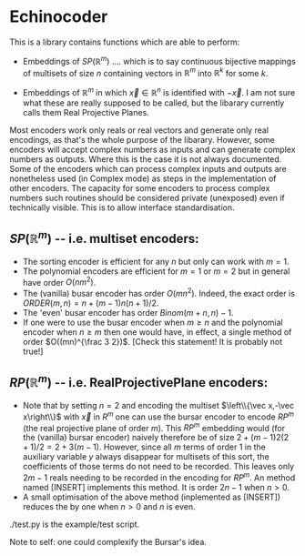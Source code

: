 # Echinocoder

This is a library contains functions which are able to perform:

  * Embeddings of $SP(\mathbb R^m)$ .... which is to say continuous bijective mappings of multisets of size $n$ containing vectors in $\mathbb{R}^m$ into $\mathbb R^k$ for some $k$.

  * Embeddings of $\mathbb R^m$ in which $\vec x\in\mathbb R^n$ is identified with $-\vec x$.  I am not sure what these are really supposed to be called, but the libarary currently calls them Real Projective Planes.

Most encoders work only reals or real vectors and generate only real encodings, as that's the whole purpose of the libarary. However, some encoders will accept complex numbers as inputs and can generate complex numbers as outputs.  Where this is the case it is not always documented. Some of the encoders which can process complex inputs and outputs are nonetheless used (in Complex mode) as steps in the implementation of other encoders.  The capacity for some encoders to process complex numbers such routines should be considered private (unexposed) even if technically visible. This is to allow interface standardisation.

## $SP(\mathbb R^m)$ -- i.e. multiset encoders:

* The sorting encoder is efficient for any $n$ but only can work with $m=1$.
* The polynomial encoders are efficient for $m=1$ or $m=2$ but in general have order $O(n m^2)$.
* The (vanilla) busar encoder has order $O(m n^2)$.  Indeed, the exact order is  $ORDER(m,n) = n + (m-1) n (n+1)/2$.
* The 'even' busar encoder has order $Binom(m+n,n)-1$.
* If one were to use the busar encoder when $m\ge n$ and the polynomial encoder when $n\ge m$ then one would have, in effect, a single method of order $O((mn)^{\frac 3 2})$. [Check this statement! It is probably not true!]

## $RP(\mathbb R^m)$ -- i.e. RealProjectivePlane encoders:

* Note that by setting $n=2$ and encoding the multiset $\left\\{\vec x,-\vec x\right\\}$ with $\vec x$ in $R^m$ one can use the bursar encoder to encode $RP^m$ (the real projective plane of order $m$).  This $RP^m$ embedding would (for the (vanilla) bursar encoder) naively therefore be of size $2+(m-1)2(2+1)/2 = 2+3(m-1)$.  However, since all $m$ terms of order 1 in the auxiliary variable $y$ always disappear for multisets of this sort, the coefficients of those terms do not need to be recorded. This leaves only $2m-1$ reals needing to be recorded in the encoding for $RP^m$.  An method named [INSERT] implements this method. It is order $2n-1$ when $n>0$.
* A small optimisation of the above method (inplemented as [INSERT])  reduces the by one when $n>0$ and $n$ is even.





./test.py is the example/test script.

Note to self: one could complexify the Bursar's idea.
